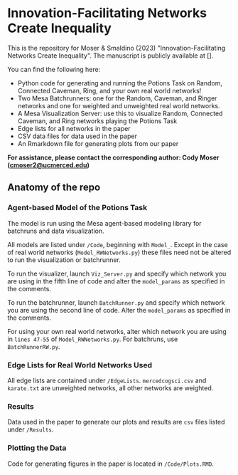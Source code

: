 # Innovation-Facilitating Networks Create Inequality

This is the repository for Moser & Smaldino (2023) "Innovation-Facilitating Networks Create Inequality". The manuscript is publicly available at [].

You can find the following here:
- Python code for generating and running the Potions Task on Random, Connected Caveman, Ring, and your own real world networks! 
- Two Mesa Batchrunners: one for the Random, Caveman, and Ringer networks and one for weighted and unweighted real world networks.
- A Mesa Visualization Server: use this to visualize Random, Connected Caveman, and Ring networks playing the Potions Task 
- Edge lists for all networks in the paper
- CSV data files for data used in the paper
- An Rmarkdown file for generating plots from our paper

**For assistance, please contact the corresponding author: Cody Moser (cmoser2@ucmerced.edu)**

## Anatomy of the repo

### Agent-based Model of the Potions Task

The model is run using the Mesa agent-based modeling library for batchruns and data visualization.

All models are listed under `/Code`, beginning with `Model_`. Except in the case of real world networks (`Model_RWNetworks.py`) these files need not be altered to run the visualization or batchrunner.

To run the visualizer, launch `Viz_Server.py` and specify which network you are using in the fifth line of code and alter the `model_params` as specified in the comments.

To run the batchrunner, launch `BatchRunner.py` and specify which network you are using the second line of code. Alter the `model_params` as specified in the comments.

For using your own real world networks, alter which network you are using in `lines 47-55` of `Model_RWNetworks.py`. For batchruns, use `BatchRunnerRW.py`.

### Edge Lists for Real World Networks Used

All edge lists are contained under `/EdgeLists`. `mercedcogsci.csv` and `karate.txt` are unweighted networks, all other networks are weighted.

### Results

Data used in the paper to generate our plots and results are `csv` files listed under `/Results`.

### Plotting the Data

Code for generating figures in the paper is located in `/Code/Plots.RMD`.
